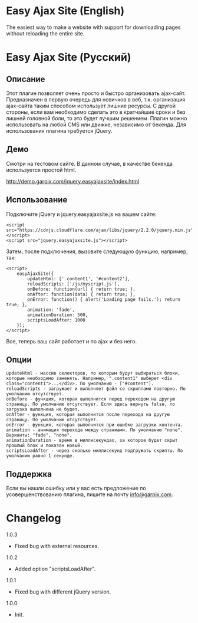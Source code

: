 Easy Ajax Site (English)
========================

The easiest way to make a website with support for downloading pages without reloading the entire site.


Easy Ajax Site (Русский)
========================

Описание
--------

Этот плагин позволяет очень просто и быстро организовать ajax-сайт.
Предназначен в первую очередь для новичков в веб, т.к. организация ajax-сайта таким способом использует лишние ресурсы. С другой стороны, если вам необходимо сделать это в кратчайшие сроки и без лишней головной боли, то это будет лучшим решением. Плагин можно использовать на любой CMS или движке, независимо от бекенда.
Для использования плагина требуется jQuery.

Демо
----

Смотри на тестовом сайте. В данном случае, в качестве бекенда используется простой html.

http://demo.garpix.com/jquery.easyajaxsite/index.html

Использование
-------------

Подключите jQuery и jquery.easyajaxsite.js на вашем сайте:

    <script src="https://cdnjs.cloudflare.com/ajax/libs/jquery/2.2.0/jquery.min.js"></script>
    <script src="jquery.easyajaxsite.js"></script>

Затем, после подключения, вызовите следующую функцию, например, так:

    <script>
        easyAjaxSite({
        	updateHtml: ['.content1', '#content2'],
        	reloadScripts: ['/js/myscript.js'],
        	onBefore: function(url) { return true; },
        	onAfter: function(data) { return true; },
        	onError: function() { alert('Loading page fails.'); return true; },
        	animation: 'fade',
            animationDuration: 500,
            scriptsLoadAfter: 1000
    	});
    </script>

Все, теперь ваш сайт работает и по ajax и без него.

Опции
-----

    updateHtml - массив селекторов, по которым будут выбираться блоки, которые необходимо заменять. Например, ".content1" выберет <div class="content1">...</div>. По умолчанию - ["#content"].
    reloadScripts - загружает и выполняет файл со скриптами повторно. По умолчанию отсутствует.
    onBefore - функция, которая выполнится перед переходом на другую страницу. По умолчанию отсутствует. Если здесь вернуть false, то загрузка выполнена не будет.
    onAfter - функция, которая выполнится после перехода на другую страницу. По умолчанию отсутствует.
    onError - функция, которая выполнится при ошибке загрузки контента.
    animation - анимация перехода между страниами. По умолчанию "none". Варианты: "fade", "none".
    animationDuration - время в миллисекундах, за которое будет скрыт прошлый блок и показан новый.
    scriptsLoadAfter - через сколько миллисекунд подгружать скрипты. По умолчанию равно 1 секунде.

Поддержка
---------

Если вы нашли ошибку или у вас есть предложение по усовершенствованию плагина, пишите на почту info@garpix.com.

Changelog
=========

1.0.3
- Fixed bug with external resources.

1.0.2
- Added option "scriptsLoadAfter".

1.0.1
- Fixed bug with different jQuery version.

1.0.0
- Init.